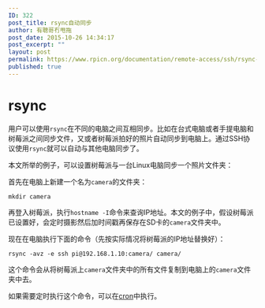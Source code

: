```yaml
---
ID: 322
post_title: rsync自动同步
author: 有聰哥冇甩拖
post_date: 2015-10-26 14:34:17
post_excerpt: ""
layout: post
permalink: https://www.rpicn.org/documentation/remote-access/ssh/rsync-md/
published: true
---
```

# rsync

用户可以使用`rsync`在不同的电脑之间互相同步。比如在台式电脑或者手提电脑和树莓派之间同步文件，又或者树莓派拍好的照片自动同步到电脑上。通过SSH协议使用`rsync`就可以自动与其他电脑同步了。

本文所举的例子，可以设置树莓派与一台Linux电脑同步一个照片文件夹：

首先在电脑上新建一个名为`camera`的文件夹：

```
mkdir camera
```

再登入树莓派，执行`hostname -I`命令来查询IP地址。本文的例子中，假设树莓派已设置好，会定时摄影然后加时间戳再保存在SD卡的`camera`文件夹中。

现在在电脑执行下面的命令（先按实际情况将树莓派的IP地址替换好）：

```
rsync -avz -e ssh pi@192.168.1.10:camera/ camera/
```

这个命令会从将树莓派上`camera`文件夹中的所有文件复制到电脑上的`camera`文件夹中去。

如果需要定时执行这个命令，可以在[cron](../../../linux/usage/cron.md)中执行。
